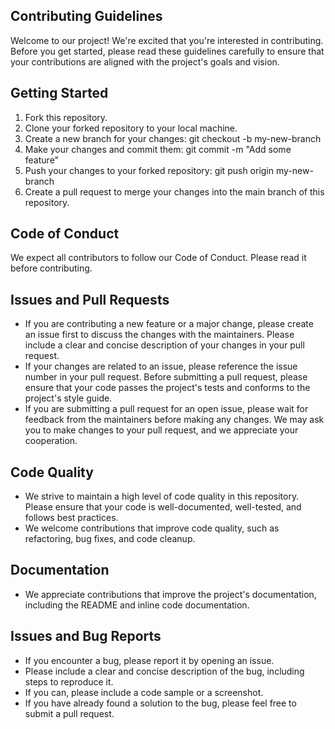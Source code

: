 ## Contributing Guidelines
Welcome to our project! We're excited that you're interested in contributing. Before you get started, please read these guidelines carefully to ensure that your contributions are aligned with the project's goals and vision.

## Getting Started
1. Fork this repository.
2. Clone your forked repository to your local machine.
3. Create a new branch for your changes: git checkout -b my-new-branch
3. Make your changes and commit them: git commit -m "Add some feature"
4. Push your changes to your forked repository: git push origin my-new-branch
5. Create a pull request to merge your changes into the main branch of this repository.

## Code of Conduct
We expect all contributors to follow our Code of Conduct. Please read it before contributing.

## Issues and Pull Requests
- If you are contributing a new feature or a major change, please create an issue first to discuss the changes with the maintainers.
Please include a clear and concise description of your changes in your pull request.
- If your changes are related to an issue, please reference the issue number in your pull request.
Before submitting a pull request, please ensure that your code passes the project's tests and conforms to the project's style guide.
- If you are submitting a pull request for an open issue, please wait for feedback from the maintainers before making any changes.
We may ask you to make changes to your pull request, and we appreciate your cooperation.

## Code Quality
- We strive to maintain a high level of code quality in this repository. Please ensure that your code is well-documented, well-tested, and follows best practices.
- We welcome contributions that improve code quality, such as refactoring, bug fixes, and code cleanup.

## Documentation
- We appreciate contributions that improve the project's documentation, including the README and inline code documentation.

## Issues and Bug Reports
- If you encounter a bug, please report it by opening an issue.
- Please include a clear and concise description of the bug, including steps to reproduce it.
- If you can, please include a code sample or a screenshot.
- If you have already found a solution to the bug, please feel free to submit a pull request.